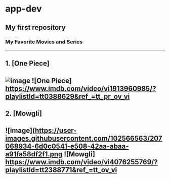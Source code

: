 # app-dev
My first repository
---
### My Favorite Movies and Series
--- 
## 1. [One Piece]
![image](https://user-images.githubusercontent.com/102566563/207067062-28b6b20f-8780-41df-b6d1-8f24c34e22ac.png)
![One Piece] https://www.imdb.com/video/vi1913960985/?playlistId=tt0388629&ref_=tt_pr_ov_vi
---
## 2. [Mowgli] 
![image](https://user-images.githubusercontent.com/102566563/207068934-6d0c0541-e508-42aa-abaa-a91fa58df2f1.png
![Mowgli] https://www.imdb.com/video/vi4076255769/?playlistId=tt2388771&ref_=tt_ov_vi
---
